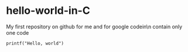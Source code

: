 # hello-world-in-C
My first repository on github for me and for google codein\n
contain only one code 

```
printf("Hello, world")
```
